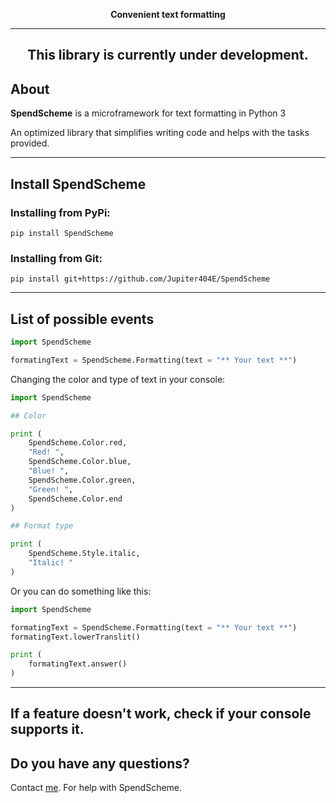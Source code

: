 <p align="center">
  <b>
    Convenient text formatting
  </b>
</p>

<hr>

<h2 align="center">
This library is currently under development.
</h2>

## About
<strong>SpendScheme</strong> is a microframework for text formatting in Python 3

An optimized library that simplifies writing code and helps with the tasks provided.

---
## Install SpendScheme

### Installing from PyPi:
```commandline
pip install SpendScheme
```
### Installing from Git:
```commandline
pip install git+https://github.com/Jupiter404E/SpendScheme
```

---

## List of possible events

```python
import SpendScheme

formatingText = SpendScheme.Formatting(text = "** Your text **")
```

Changing the color and type of text in your console:

```python
import SpendScheme

## Color

print (
    SpendScheme.Color.red,
    "Red! ",
    SpendScheme.Color.blue,
    "Blue! ",
    SpendScheme.Color.green,
    "Green! ",
    SpendScheme.Color.end
)

## Format type

print (
    SpendScheme.Style.italic,
    "Italic! "
)
```

Or you can do something like this:

```python
import SpendScheme

formatingText = SpendScheme.Formatting(text = "** Your text **")
formatingText.lowerTranslit()

print (
    formatingText.answer()
)
```

---
If a feature doesn't work, check if your console supports it.
---

## Do you have any questions?

Сontact [me](https://discord.gg/). For help with SpendScheme.
